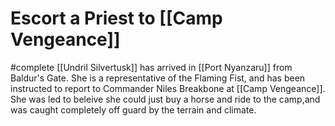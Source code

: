 # Escort a Priest to [[Camp Vengeance]]
#complete 
 [[Undril Silvertusk]] has arrived in [[Port Nyanzaru]] from Baldur's Gate. She is a representative of the Flaming Fist, and has been instructed to report to Commander Niles Breakbone at [[Camp Vengeance]]. She was led to beleive she could just buy a horse and ride to the camp,and was caught completely off guard by the terrain and climate.